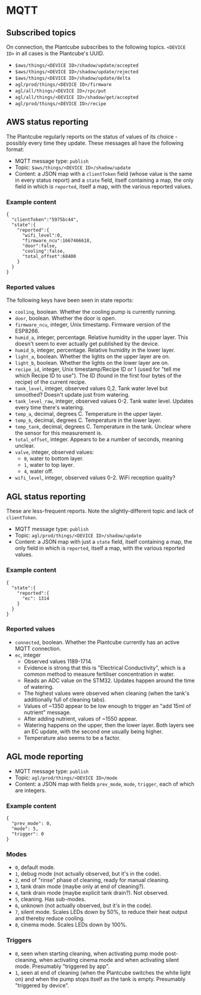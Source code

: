 # MQTT

## Subscribed topics

On connection, the Plantcube subscribes to the following topics. `<DEVICE ID>`
in all cases is the Plantcube's UUID.

* `$aws/things/<DEVICE ID>/shadow/update/accepted`
* `$aws/things/<DEVICE ID>/shadow/update/rejected`
* `$aws/things/<DEVICE ID>/shadow/update/delta`
* `agl/prod/things/<DEVICE ID>/firmware`
* `agl/all/things/<DEVICE ID>/rpc/put`
* `agl/all/things/<DEVICE ID>/shadow/get/accepted`
* `agl/prod/things/<DEVICE ID>/recipe`

## AWS status reporting

The Plantcube regularly reports on the status of values of its choice - possibly
every time they update. These messages all have the following format:

* MQTT message type: `publish`
* Topic: `$aws/things/<DEVICE ID>/shadow/update`
* Content: a JSON map with a `clientToken` field (whose value is the same in
  every status report) and a `state` field, itself containing a map, the only
  field in which is `reported`, itself a map, with the various reported values.

### Example content

```
{
  "clientToken":"5975bc44",
  "state":{
    "reported":{
	  "wifi_level":0,
	  "firmware_ncu":1667466618,
	  "door":false,
	  "cooling":false,
	  "total_offset":68400
	}
  }
}
```

### Reported values

The following keys have been seen in state reports:

* `cooling`, boolean. Whether the cooling pump is currently running.
* `door`, boolean. Whether the door is open.
* `firmware_ncu`, integer, Unix timestamp. Firmware version of the ESP8266.
* `humid_a`, integer, percentage. Relative humidity in the upper layer. This
  doesn't seem to ever actually get published by the device.
* `humid_b`, integer, percentage. Relative humidity in the lower layer.
* `light_a`, boolean. Whether the lights on the upper layer are on.
* `light_b`, boolean. Whether the lights on the lower layer are on.
* `recipe_id`, integer, Unix timestamp/Recipe ID or 1 (used for "tell me which
  Recipe ID to use"). The ID (found in the first four bytes of the recipe) of
  the current recipe.
* `tank_level`, integer, observed values 0,2. Tank water level but smoothed?
  Doesn't update just from watering.
* `tank_level_raw`, integer, observed values 0-2. Tank water level. Updates
  every time there's watering.
* `temp_a`, decimal, degrees C. Temperature in the upper layer.
* `temp_b`, decimal, degrees C. Temperature in the lower layer.
* `temp_tank`, decimal, degrees C. Temperature in the tank. Unclear where the
  sensor for this measurement is.
* `total_offset`, integer. Appears to be a number of seconds, meaning unclear.
* `valve`, integer, observed values:
  * `0`, water to bottom layer.
  * `1`, water to top layer.
  * `4`, water off.
* `wifi_level`, integer, observed values 0-2. WiFi reception quality?

## AGL status reporting

These are less-frequent reports. Note the slightly-different topic and lack of
`clientToken`.

* MQTT message type: `publish`
* Topic: `agl/prod/things/<DEVICE ID>/shadow/update`
* Content: a JSON map with just a `state` field, itself containing a map, the
  only field in which is `reported`, itself a map, with the various reported
  values.

### Example content

```
{
  "state":{
    "reported":{
	  "ec": 1314
	}
  }
}
```

### Reported values
* `connected`, boolean. Whether the Plantcube currently has an active MQTT
  connection.
* `ec`, integer
  * Observed values 1189-1714.
  * Evidence is strong that this is "Electrical Conductivity", which is a common
  method to measure fertiliser concentration in water.
  * Reads an ADC value on the STM32. Updates happen around the time of watering.
  * The highest values were observed when cleaning (when the tank's additionally
  full of cleaning tabs).
  * Values of ~1350 appear to be low enough to trigger an "add 15ml of nutrient"
    message.
  * After adding nutrient, values of ~1550 appear.
  * Watering happens on the upper, then the lower layer. Both layers see an EC
    update, with the second one usually being higher.
  * Temperature also seems to be a factor.

## AGL mode reporting

* MQTT message type: `publish`
* Topic: `agl/prod/things/<DEVICE ID>/mode`
* Content: a JSON map with fields `prev_mode`, `mode`, `trigger`, each of which
  are integers.

### Example content

```
{
  "prev_mode": 0,
  "mode": 5,
  "trigger": 0
}
```

### Modes

* `0`, default mode.
* `1`, debug mode (not actually observed, but it's in the code).
* `2`, end of "rinse" phase of cleaning, ready for manual cleaning.
* `3`, tank drain mode (maybe only at end of cleaning?).
* `4`, tank drain mode (maybe explicit tank drain?). Not observed.
* `5`, cleaning. Has sub-modes.
* `6`, unknown (not actually observed, but it's in the code).
* `7`, silent mode. Scales LEDs down by 50%, to reduce their heat output and
  thereby reduce cooling.
* `8`, cinema mode. Scales LEDs down by 100%.

### Triggers

* `0`, seen when starting cleaning, when activating pump mode post-cleaning,
  when activating cinema mode and when activating silent mode. Presumably
  "triggered by app".
* `1`, seen at end of cleaning (when the Plantcube switches the white light on)
  and when the pump stops itself as the tank is empty. Presumably "triggered by
  device".
